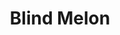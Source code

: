 ---
title: "Blind Melon"
summary: "Blind Melon is an American rock band formed in 1990 in Los Angeles by five musicians: three from Mississippi, one from Pennsylvania and one from Indiana. The band currently consists of guitarists Rogers Stevens and Christopher Thorn, drummer Glen Graham, vocalist Travis Warren and bassist Nathan Towne. They are best known for their 1993 hit \"No Rain\", and enjoyed critical and commercial success in the early 1990s with their neo-psychedelic take on alternative rock. The band has sold over 3.2 million albums in the United States as of 2008.Blind Melon released two albums on Capitol Records – Blind Melon and Soup – before their original lead vocalist Shannon Hoon died of a drug overdose on the band's tour bus in New Orleans on October 21, 1995. After four years of unsuccessfully searching for a replacement for Hoon, Blind Melon officially dissolved in 1999. The remaining members reformed the band in 2006 with Warren and recorded one album with him, For My Friends . Shortly after its release, Warren left Blind Melon but returned in 2010, when the band returned to performing occasional gigs. Blind Melon is currently working on their fourth studio album. The group have been nominated for four Grammy Awards."
image: "blind-melon.jpg"
apple_music_artist_url: "https://music.apple.com/gb/artist/blind-melon/533032"
wikipedia_url: "https://en.wikipedia.org/wiki/Blind_Melon"
---